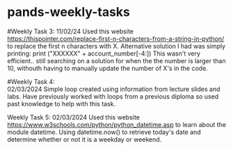 # pands-weekly-tasks

#Weekly Task 3: 
11/02/24
Used this website https://thispointer.com/replace-first-n-characters-from-a-string-in-python/ to replace the first n characters with X. Alternative solution I had was simply printing: 
print ("XXXXXX" + account_number[-4:]) 
This wasn't very efficient.. still searching on a solution for when the the number is larger than 10, withouth having to manually update the number of X's in the code. 

#Weekly Task 4:  
02/03/2024
Simple loop created using information from lecture slides and labs. Have previously worked with loops from a previous diploma so used past knowledge to help with this task. 

Weekly Task 5: 
02/03/2024
Used this website https://www.w3schools.com/python/python_datetime.asp to learn about the module datetime. Using datetime.now() to retrieve today's date and determine whether or not it is a weekday or weekend. 

